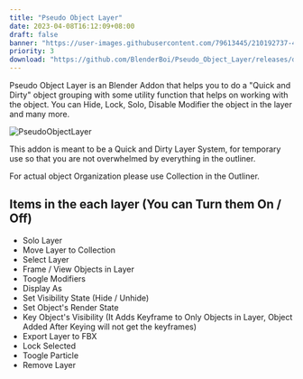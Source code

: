 ```yaml
---
title: "Pseudo Object Layer"
date: 2023-04-08T16:12:09+08:00
draft: false
banner: "https://user-images.githubusercontent.com/79613445/210192737-4f6f0619-55d5-49dd-81ff-79a3a8529f4a.png"
priority: 3
download: "https://github.com/BlenderBoi/Pseudo_Object_Layer/releases/download/v1.5.1/Pseudo_Object_Layer-1.5.1.zip"
---
```



<!-- ![Banner](https://user-images.githubusercontent.com/79613445/210192737-4f6f0619-55d5-49dd-81ff-79a3a8529f4a.png) -->

Pseudo Object Layer is an Blender Addon that helps you to do a "Quick and Dirty" object grouping with some utility function that helps on working with the object.  You can Hide, Lock, Solo, Disable Modifier the object in the layer and many more. 

![PseudoObjectLayer](https://user-images.githubusercontent.com/79613445/210194174-5a84d361-c287-4d3c-8286-2141a938fb37.png)

This addon is meant to be a Quick and Dirty Layer System, for temporary use so that you are not overwhelmed by everything in the outliner.

For actual object Organization please use Collection in the Outliner.  
  
  
## Items in the each layer (You can Turn them On / Off)

- Solo Layer
- Move Layer to Collection
- Select Layer
- Frame / View Objects in Layer
- Toogle Modifiers
- Display As
- Set Visibility State (Hide / Unhide)
- Set Object's Render State
- Key Object's Visibility (It Adds Keyframe to Only Objects in Layer, Object Added After Keying will not get the keyframes)
- Export Layer to FBX
- Lock Selected
- Toogle Particle
- Remove Layer
